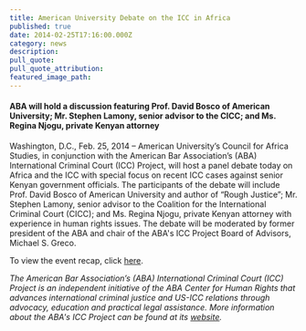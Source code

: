 ```yaml
---
title: American University Debate on the ICC in Africa
published: true
date: 2014-02-25T17:16:00.000Z
category: news
description:
pull_quote:
pull_quote_attribution:
featured_image_path:
---
```



#### ABA will hold a discussion featuring Prof. David Bosco of American University; Mr. Stephen Lamony, senior advisor to the CICC; and Ms. Regina Njogu, private Kenyan attorney

Washington, D.C., Feb. 25, 2014 – American University’s Council for Africa Studies, in conjunction with the American Bar Association’s (ABA) International Criminal Court (ICC) Project, will host a panel debate today on Africa and the ICC with special focus on recent ICC cases against senior Kenyan government officials. The participants of the debate will include Prof. David Bosco of American University and author of “Rough Justice”; Mr. Stephen Lamony, senior advisor to the Coalition for the International Criminal Court (CICC); and Ms. Regina Njogu, private Kenyan attorney with experience in human rights issues. The debate will be moderated by former president of the ABA and chair of the ABA's ICC Project Board of Advisors, Michael S. Greco.

To view the event recap, click [here](https://www.international-criminal-justice-today.org/events/debate-the-international-criminal-court-in-africa/).

*The American Bar Association’s (ABA) International Criminal Court (ICC) Project is an independent initiative of the ABA Center for Human Rights that advances international criminal justice and US-ICC relations through advocacy, education and practical legal assistance. More information about the ABA's ICC Project can be found at its [website](https://www.aba-icc.org/).*